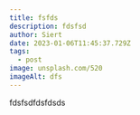 ```yaml
---
title: fsfds
description: fdsfsd
author: Siert
date: 2023-01-06T11:45:37.729Z
tags:
  - post
image: unsplash.com/520
imageAlt: dfs
---
```

f﻿dsfsdfdsfdsds